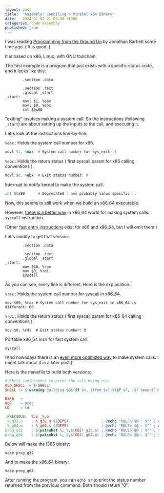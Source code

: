 ```yaml
---
layout: post
title:  "Assembly: Compiling a Minimal x64 Binary"
date:   2024-01-02 21:00:00 +1300
categories: code assembly
published: true
---
```


I was reading [Programming from the Ground Up][pgu-book] by Jonathan Bartlett some time ago. ( It is good. )

It is based on x86, Linux, with GNU toolchain.

The first example is a program that just exists with a specific status code, and it looks like this:

```
        .section .data

        .section .text
        .global _start
_start:
        movl $1, %eax
        movl $0, %ebx
        int $0x80
```

"exiting" involves making a system call. So the instructions (following `_start`) are about setting up the inputs to the call, and executing it.

Let's look at the instructions line-by-line:

`%eax` : Holds the system call number for x86.
``` asm
movl $1, %eax  # System call number for sys_exit: 1
```

`%ebx` : Holds the return status ( first syscall param for x86 calling conventions ).
``` asm
movl $0, %ebx  # Exit status number: 0
```

Interrupt to notify kernel to make the system call.
``` asm
int $0x80      # Deprecated ( and probably linux specific ).
```

Now, this seems to still work when we build an x86_64 executable.

However, [there is a better way][syscall] in x86_64 world for making system calls: `syscall` instruction.

(Other [fast entry instructions][sysenter] exist for x86 and x86_64, but I will omit them.)

Let's modify to get that version:

```
        .section .data

        .section .text
        .global _start
_start:
        mov $60, %rax
        mov $0, %rdi
        syscall
```

As you can see, every line is different. Here is the explanation:

`%rax` : Holds the system call number for syscall in x86_64.
```
mov $60, %rax # System call number for sys_exit in x86_64 is different: 60
```

`%rdi` : Holds the return status ( first syscall param for x86_64 calling conventions ).
```
mov $0, %rdi  # Exit status number: 0
```

Portable x86_64 insn for fast system call:
```
syscall
```

(And nowadays there is an [even more optimized way][vdso] to make system calls. I might talk about it in a later post.)

Here is the makefile to build both versions:
``` makefile
# Shell replacement to print the rule being run.
OLD_SHELL := $(SHELL)
SHELL := $(warning Building $@$(if $<, (from $<))$(if $?, ($? newer)))$(OLD_SHELL)

DEPS   =
OBJ    = prog
LD     = ld

.PRECIOUS:  %.s _%.o
_%_g32.o    : %_g32.s $(DEPS)               ; @echo "RULE> $@ : $^" ; as -o $@ $< --32
_%_g64.o    : %_g64.s $(DEPS)               ; @echo "RULE> $@ : $^" ; as -o $@ $< --64
prog_g32    : $(patsubst %,_%,$(OBJ)_g32.o) ; @echo "RULE> $@ : $^" ; $(LD) $^ -o $@ -m elf_i386
prog_g64    : $(patsubst %,_%,$(OBJ)_g64.o) ; @echo "RULE> $@ : $^" ; $(LD) $^ -o $@ -m elf_x86_64 -pie -static -no-dynamic-linker
```

Below will make the i386 binary:
```
make prog_g32
```

And to make the x86_64 binary:
```
make prog_g64
```

After running the program, you can `echo $?` to print the status number returned from the previous command. Both should return "0".


[pgu-book]: https://savannah.nongnu.org/projects/pgubook/
[x86-call-table]: https://chromium.googlesource.com/chromiumos/docs/+/HEAD/constants/syscalls.md#x86-32_bit
[x64-call-table]: https://chromium.googlesource.com/chromiumos/docs/+/HEAD/constants/syscalls.md#x86_64-64_bit
[syscall]: https://en.wikibooks.org/wiki/X86_Assembly/Interfacing_with_Linux#Via_dedicated_system_call_invocation_instruction
[sysenter]: https://wiki.osdev.org/SYSENTER
[vdso]: https://en.wikipedia.org/wiki/VDSO
